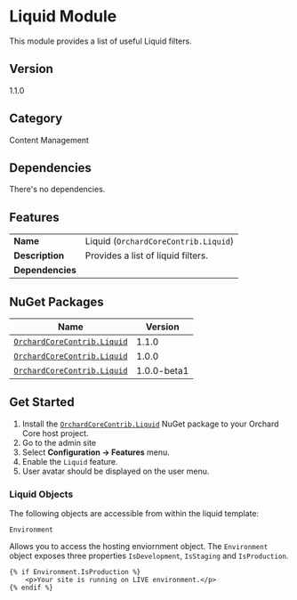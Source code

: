 # Liquid Module

This module provides a list of useful Liquid filters.

## Version

1.1.0

## Category

Content Management

## Dependencies

There's no dependencies.

## Features

|                  |                                      |
|------------------|--------------------------------------|
| **Name**         | Liquid (`OrchardCoreContrib.Liquid`) |
| **Description**  | Provides a list of liquid filters.   |
| **Dependencies** |                                      |

## NuGet Packages

| Name                                                                                               | Version    |
|----------------------------------------------------------------------------------------------------|------------|
| [`OrchardCoreContrib.Liquid`](https://www.nuget.org/packages/OrchardCoreContrib.Liquid/1.1.0) | 1.1.0 |
| [`OrchardCoreContrib.Liquid`](https://www.nuget.org/packages/OrchardCoreContrib.Liquid/1.0.0) | 1.0.0 |
| [`OrchardCoreContrib.Liquid`](https://www.nuget.org/packages/OrchardCoreContrib.Liquid/1.0.0-beta1) | 1.0.0-beta1 |

## Get Started

1. Install the [`OrchardCoreContrib.Liquid`](https://www.nuget.org/packages/OrchardCoreContrib.Liquid/) NuGet package to your Orchard Core host project.
2. Go to the admin site
3. Select **Configuration -> Features** menu.
4. Enable the `Liquid` feature.
5. User avatar should be displayed on the user menu.

### Liquid Objects

The following objects are accessible from within the liquid template:

`Environment`

Allows you to access the hosting enviornment object. The `Environment` object exposes three properties `IsDevelopment`, `IsStaging` and `IsProduction`.

```
{% if Environment.IsProduction %}
    <p>Your site is running on LIVE environment.</p>
{% endif %}
```
